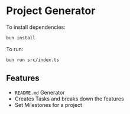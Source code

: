 # Project Generator

To install dependencies:

```bash
bun install
```

To run:

```bash
bun run src/index.ts
```

## Features

- `README.md` Generator
- Creates Tasks and breaks down the features
- Set Milestones for a project
